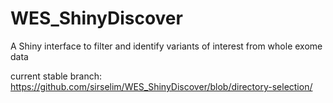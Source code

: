 # WES_ShinyDiscover
A Shiny interface to filter and identify variants of interest from whole exome data

current stable branch: https://github.com/sirselim/WES_ShinyDiscover/blob/directory-selection/
